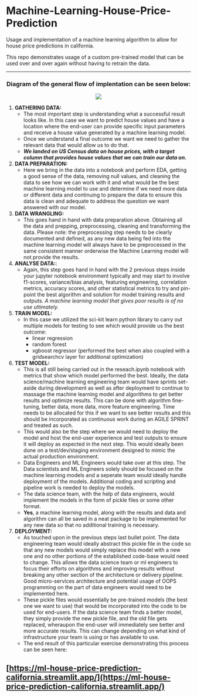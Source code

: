 # Machine-Learning-House-Price-Prediction

Usage and implementation of a machine learning algorithm to allow for house price predictions in california.

This repo demonstrates usage of a custom pre-trained model that can be used over and over again without having to retrain the data.

---


### **<p align="center"> Diagram of the general flow of implentation can be seen below:</p>**
<p align="center"><img src="https://github.com/thatwonguy/Machine-Learning-House-Price-Prediction/assets/78534460/134e2693-b975-4165-97c7-b6e0ad81b792"></p>


1. **GATHERING DATA:**
   - The most important step is understanding what a successful result looks like. In this case we want to predict house values and have a location where the end-user can provide specific input parameters and receive a house value generated by a machine learning model.
   - Once we understand a final outcome we want we need to gather the relevant data that would allow us to do that.
   - ***We landed on US Census data on house prices, with a target column that provides house values that we can train our data on.***
2. **DATA PREPARATION:**
   - Here we bring in the data into a notebook and perform EDA, getting a good sense of the data, removing null values, and cleaning the data to see how we can work with it and what would be the best machine learning model to use and determine if we need more data or different data and continuing to prepare the data to ensure this data is clean and adequate to address the question we want answered with our model.
3. **DATA WRANGLING:**
   - This goes hand in hand with data preparation above. Obtaining all the data and prepping, preprocessing, cleaning and transforming the data. Please note: the preprocessing step needs to be clearly documented and defined, as any new data being fed into the machine learning model will always have to be preprocessed in the same consistent manner orderwise the Machine Learning model will not provide the results.
4. **ANALYSE DATA:**:
   - Again, this step goes hand in hand with the 2 previous steps inside your jupyter notebook environment typically and may start to involve f1-scores, variance/bias analysis, featuring engineering, correlation metrics, accuracy scores, and other statistical metrics to try and pin-point the best algorithm and solution for model training results and outputs. *A machine learning model that gives poor results is of no use ultimately.*
5. **TRAIN MODEL:**
   - In this case we utilized the sci-kit learn python library to carry out multiple models for testing to see which would provide us the best outcome:
      - linear regression
      - random forest
      - xgboost regressor (performed the best when also coupled with a gridsearchcv layer for additional optimization)
6. **TEST MODEL:**
   - This is all still being carried out in the reseach.ipynb notebook with metrics that show which model performed the best. Ideally, the data science/machine learning engineering team would have sprints set-aside during development as well as after deployment to continue to massage the machine learning model and algorithms to get better results and optimize results. This can be done with algorithm fine-tuning, better data, more data, more feature engineering. Time needs to be allocated for this if we want to see better results and this should be incorporated as continuous work during an AGILE SPRINT and treated as such.
   - This would also be the step where we would need to deploy the model and host the end-user experience and test outputs to ensure it will deploy as expected in the next step. This would ideally been done on a test/dev/staging environment designed to mimic the actual production environment.
   - Data Engineers and ML Engineers would take over at this step. The Data scientists and ML Engineers solely should be focused on the machine learning models and a seperate team would ideally handle deployment of the models. Additional coding and scripting and pipeline work is needed to deploy the models.
   - The data science team, with the help of data engineers, would implement the models in the form of pickle files or some other format.
   - **Yes**, a machine learning model, along with the results and data and algorithm can all be saved in a neat package to be implemented for any new data so that no additional training is necessary.
7. **DEPLOYMENT:**
   - As touched upon in the previous steps last bullet point. The data engineering team would ideally abstract this pickle file in the code so that any new models would simply replace this model with a new one and no other portions of the established code-base would need to change. This allows the data science team or ml engineers to focus their efforts on algorithms and improving results without breaking any other section of the architecture or delivery pipeline. Good micro-services architecture and potential usage of OOPS programming on the part of data engineers would need to be implemented here.
   - These pickle files would essentially be pre-trained models (the best one we want to use) that would be incorporated into the code to be used for end-users. If the data science team finds a better model, they simply provide the new pickle file, and the old file gets replaced, wheraupon the end-user will immediately see better and more accurate results. This can change depending on what kind of infrastructure your team is using or has available to use.
   - The end result of this particular exercise demonstrating this process can be seen here:
## [https://ml-house-price-prediction-california.streamlit.app/](https://ml-house-price-prediction-california.streamlit.app/) 
